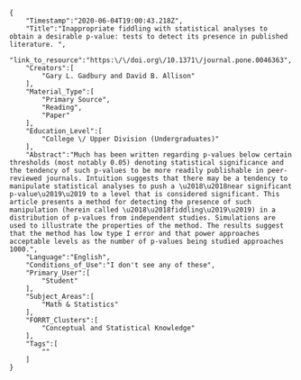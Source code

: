 
    {
        "Timestamp":"2020-06-04T19:00:43.218Z",
        "Title":"Inappropriate fiddling with statistical analyses to obtain a desirable p-value: tests to detect its presence in published literature. ",
        "link_to_resource":"https:\/\/doi.org\/10.1371\/journal.pone.0046363",
        "Creators":[
            "Gary L. Gadbury and David B. Allison"
        ],
        "Material_Type":[
            "Primary Source",
            "Reading",
            "Paper"
        ],
        "Education_Level":[
            "College \/ Upper Division (Undergraduates)"
        ],
        "Abstract":"Much has been written regarding p-values below certain thresholds (most notably 0.05) denoting statistical significance and the tendency of such p-values to be more readily publishable in peer-reviewed journals. Intuition suggests that there may be a tendency to manipulate statistical analyses to push a \u2018\u2018near significant p-value\u2019\u2019 to a level that is considered significant. This article presents a method for detecting the presence of such manipulation (herein called \u2018\u2018fiddling\u2019\u2019) in a distribution of p-values from independent studies. Simulations are used to illustrate the properties of the method. The results suggest that the method has low type I error and that power approaches acceptable levels as the number of p-values being studied approaches 1000.",
        "Language":"English",
        "Conditions_of_Use":"I don't see any of these",
        "Primary_User":[
            "Student"
        ],
        "Subject_Areas":[
            "Math & Statistics"
        ],
        "FORRT_Clusters":[
            "Conceptual and Statistical Knowledge"
        ],
        "Tags":[
            ""
        ]
    }
